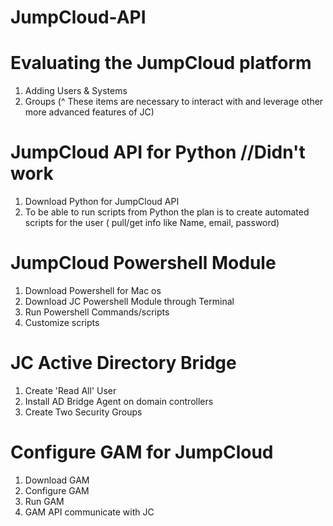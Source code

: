 # JumpCloud-API

# Evaluating the JumpCloud platform
1. Adding Users & Systems
2. Groups
(^ These items are necessary to interact with and leverage other more advanced features of JC)

# JumpCloud API for Python //Didn't work 

1. Download Python for JumpCloud API
2. To be able to run scripts from Python
  the plan is to create automated scripts for the user ( pull/get info like Name, email, password)

# JumpCloud Powershell Module
1. Download Powershell for Mac os
2. Download JC Powershell Module through Terminal
3. Run Powershell Commands/scripts 
4. Customize scripts

# JC Active Directory Bridge 
1. Create 'Read All' User
2. Install AD Bridge Agent on domain controllers
3. Create Two Security Groups

# Configure GAM for JumpCloud
1. Download GAM
2. Configure GAM
3. Run GAM
4. GAM API communicate with JC

